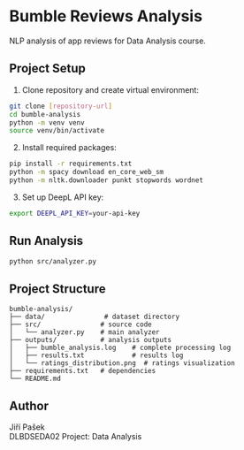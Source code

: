 # Bumble Reviews Analysis

NLP analysis of app reviews for Data Analysis course.

## Project Setup

1. Clone repository and create virtual environment:
```bash
git clone [repository-url]
cd bumble-analysis
python -m venv venv
source venv/bin/activate 
```

2. Install required packages:
```bash
pip install -r requirements.txt
python -m spacy download en_core_web_sm
python -m nltk.downloader punkt stopwords wordnet
```

3. Set up DeepL API key:
```bash
export DEEPL_API_KEY=your-api-key
```

## Run Analysis

```bash
python src/analyzer.py
```

## Project Structure
```
bumble-analysis/
├── data/               # dataset directory
├── src/               # source code
│   └── analyzer.py    # main analyzer
├── outputs/           # analysis outputs
│   ├── bumble_analysis.log    # complete processing log
│   ├── results.txt            # results log
│   └── ratings_distribution.png  # ratings visualization
├── requirements.txt   # dependencies
└── README.md
``` 

## Author
Jiří Pašek  
DLBDSEDA02 Project: Data Analysis